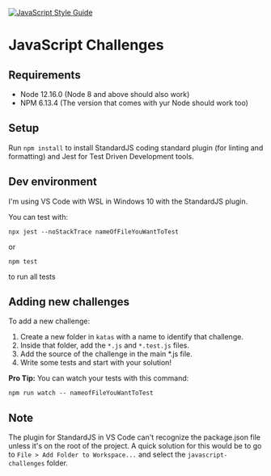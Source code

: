 [![JavaScript Style Guide](https://img.shields.io/badge/code_style-standard-brightgreen.svg)](https://standardjs.com)
# JavaScript Challenges
## Requirements
- Node 12.16.0 (Node 8 and above should also work)
- NPM 6.13.4 (The version that comes with yur Node should work too)

## Setup
Run `npm install` to install StandardJS coding standard plugin (for linting and formatting) and Jest for Test Driven Development tools.

## Dev environment
I'm using VS Code with WSL in Windows 10 with the StandardJS plugin.

You can test with:

`npx jest --noStackTrace nameOfFileYouWantToTest`

or

`npm test`

to run all tests

## Adding new challenges
To add a new challenge:
1. Create a new folder in `katas` with a name to identify that challenge.
2. Inside that folder, add the `*.js` and `*.test.js` files.
3. Add the source of the challenge in the main *.js file.
4. Write some tests and start with your solution!

**Pro Tip:** You can watch your tests with this command:

`npm run watch -- nameofFileYouWantToTest`

## Note
The plugin for StandardJS in VS Code can't recognize the package.json file unless it's on the root of the project. A quick solution for this would be to go to `File > Add Folder to Workspace...` and select the `javascript-challenges` folder.
